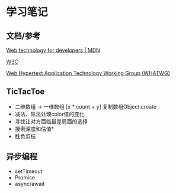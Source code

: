 # 学习笔记

## 文档/参考

[Web technology for developers | MDN](https://developer.mozilla.org/en-US/docs/Web) 

[W3C](https://www.w3.org/TR/) 

[Web Hypertext Application Technology Working Group (WHATWG)](https://whatwg.org/)

## TicTacToe

* 二维数组 -> 一维数组  [x * count + y] 复制数组Object.create
* 减法、除法处理color值的变化
* 寻找让对方面临最差局面的选择
* 搜索深度和估值*
* 胜负剪枝

## 异步编程

* setTimeout
* Promise
* async/await
